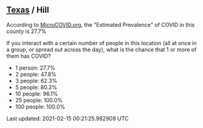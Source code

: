 
## [Texas](/united-states/texas) / Hill

According to [MicroCOVID.org](http://microcovid.org),
the "Estimated Prevalence" of COVID in this county is 27.7%

If you interact with a certain number of people in this location
(all at once in a group, or spread out across the day), what is the chance that
1 or more of them has COVID?

- 1 person: 27.7%
- 2 people: 47.8%
- 3 people: 62.3%
- 5 people: 80.3%
- 10 people: 96.1%
- 25 people: 100.0%
- 100 people: 100.0%

Last updated: 2021-02-15 00:21:25.982909 UTC

